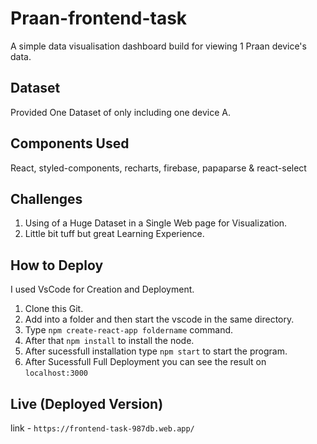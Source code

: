 # Praan-frontend-task
A simple data visualisation dashboard build for viewing 1 Praan device's data.

## Dataset
Provided One Dataset of only including one device A.

## Components Used
React, styled-components, recharts, firebase, papaparse & react-select

## Challenges
1. Using of a Huge Dataset in a Single Web page for Visualization.
2. Little bit tuff but great Learning Experience.

## How to Deploy
I used VsCode for Creation and Deployment.
1. Clone this Git.
2. Add into a folder and then start the vscode in the same directory.
3. Type `npm create-react-app foldername` command.
4. After that `npm install` to install the node.
5. After sucessfull installation type `npm start` to start the program.
6. After Sucessfull Full Deployment you can see the result on `localhost:3000`

## Live (Deployed Version)
link - `https://frontend-task-987db.web.app/`

